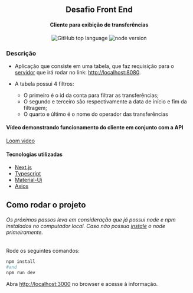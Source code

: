 <h2 align="center"> Desafio Front End </h2>

<h4 align="center"> Cliente para exibição de transferências</h4>

<p align="center">
    <img alt="GitHub top language" src="https://img.shields.io/github/languages/top/luisdallacqua/desafio5-frontend.svg">
    <img alt="node version" src="https://img.shields.io/static/v1?label=node&message=v.16.18.1&color=green&">
</p>

### Descrição

- Aplicação que consiste em uma tabela, que faz requisição para o [servidor](https://github.com/luisdallacqua/desafio5-backend) que irá rodar no link: [http://localhost:8080](http://localhost:8080).

- A tabela possui 4 filtros:
    - O primeiro é o id da conta para filtrar as transferências;
    - O segundo e terceiro são respectivamente a data de início e fim da filtragem;
    - O quarto e último é o nome do operador das transferências

#### Vídeo demonstrando funcionamento do cliente em conjunto com a API

[Loom video](https://www.loom.com/share/0bb2cfc2b65940a68be92ffd5506756b)

#### Tecnologias utilizadas

- [Next.js](https://nextjs.org/)
- [Typescript](https://www.typescriptlang.org/)
- [Material-Ui](https://mui.com/)
- [Axios](https://www.npmjs.com/package/axios)


## Como rodar o projeto

###### Os próximos passos leva em consideração que já possui node e npm instalados no computador local. Caso não possua [instale](https://nodejs.org/en/download/) o node primeiramente.


Rode os seguintes comandos:

```bash
npm install
#and
npm run dev
```

Abra [http://localhost:3000](http://localhost:3000) no browser e acesse à informação.
